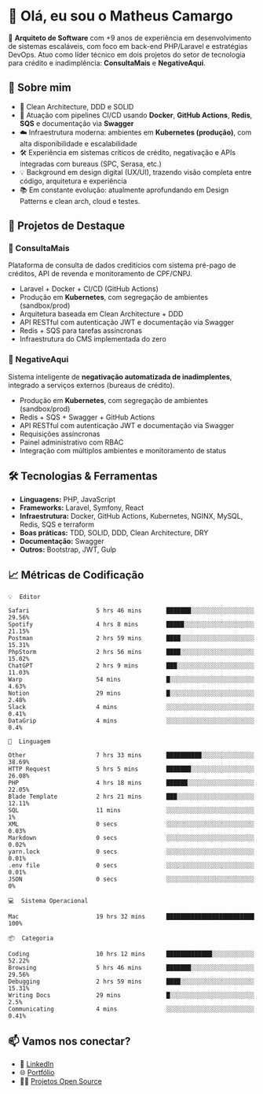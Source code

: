 # 👋 Olá, eu sou o Matheus Camargo

🎯 **Arquiteto de Software** com +9 anos de experiência em desenvolvimento de sistemas escaláveis, com foco em back-end PHP/Laravel e estratégias DevOps. Atuo como líder técnico em dois projetos do setor de tecnologia para crédito e inadimplência: **ConsultaMais** e **NegativeAqui**.

## 🧠 Sobre mim

- 🚀 Clean Architecture, DDD e SOLID
- 🔁 Atuação com pipelines CI/CD usando **Docker**, **GitHub Actions**, **Redis**, **SQS** e documentação via **Swagger**
- ☁️ Infraestrutura moderna: ambientes em **Kubernetes (produção)**, com alta disponibilidade e escalabilidade
- 🛠️ Experiência em sistemas críticos de crédito, negativação e APIs integradas com bureaus (SPC, Serasa, etc.)
- 💡 Background em design digital (UX/UI), trazendo visão completa entre código, arquitetura e experiência
- 📚 Em constante evolução: atualmente aprofundando em Design Patterns e clean arch, cloud e testes.

## 🚧 Projetos de Destaque

### 🔹 ConsultaMais
Plataforma de consulta de dados creditícios com sistema pré-pago de créditos, API de revenda e monitoramento de CPF/CNPJ.

- Laravel + Docker + CI/CD (GitHub Actions)
- Produção em **Kubernetes**, com segregação de ambientes (sandbox/prod)
- Arquitetura baseada em Clean Architecture + DDD
- API RESTful com autenticação JWT e documentação via Swagger
- Redis + SQS para tarefas assíncronas
- Infraestrutura do CMS implementada do zero

### 🔹 NegativeAqui
Sistema inteligente de **negativação automatizada de inadimplentes**, integrado a serviços externos (bureaus de crédito).

- Produção em **Kubernetes**, com segregação de ambientes (sandbox/prod)
- Redis + SQS + Swagger + GitHub Actions
- API RESTful com autenticação JWT e documentação via Swagger
- Requisições assíncronas
- Painel administrativo com RBAC
- Integração com múltiplos ambientes e monitoramento de status

## 🛠️ Tecnologias & Ferramentas

- **Linguagens:** PHP, JavaScript
- **Frameworks:** Laravel, Symfony, React
- **Infraestrutura:** Docker, GitHub Actions, Kubernetes, NGINX, MySQL, Redis, SQS e terraform
- **Boas práticas:** TDD, SOLID, DDD, Clean Architecture, DRY
- **Documentação:** Swagger
- **Outros:** Bootstrap, JWT, Gulp

## 📈 Métricas de Codificação

```text
💡  Editor

Safari                   5 hrs 46 mins       ███████░░░░░░░░░░░░░░░░░░     29.56%
Spotify                  4 hrs 8 mins        █████░░░░░░░░░░░░░░░░░░░░     21.15%
Postman                  2 hrs 59 mins       ████░░░░░░░░░░░░░░░░░░░░░     15.31%
PhpStorm                 2 hrs 56 mins       ████░░░░░░░░░░░░░░░░░░░░░     15.02%
ChatGPT                  2 hrs 9 mins        ███░░░░░░░░░░░░░░░░░░░░░░     11.03%
Warp                     54 mins             █░░░░░░░░░░░░░░░░░░░░░░░░      4.63%
Notion                   29 mins             █░░░░░░░░░░░░░░░░░░░░░░░░      2.48%
Slack                    4 mins              ░░░░░░░░░░░░░░░░░░░░░░░░░      0.41%
DataGrip                 4 mins              ░░░░░░░░░░░░░░░░░░░░░░░░░       0.4%
```
```text
💬  Linguagem

Other                    7 hrs 33 mins       ██████████░░░░░░░░░░░░░░░     38.69%
HTTP Request             5 hrs 5 mins        ███████░░░░░░░░░░░░░░░░░░     26.08%
PHP                      4 hrs 18 mins       ██████░░░░░░░░░░░░░░░░░░░     22.05%
Blade Template           2 hrs 21 mins       ███░░░░░░░░░░░░░░░░░░░░░░     12.11%
SQL                      11 mins             ░░░░░░░░░░░░░░░░░░░░░░░░░         1%
XML                      0 secs              ░░░░░░░░░░░░░░░░░░░░░░░░░      0.03%
Markdown                 0 secs              ░░░░░░░░░░░░░░░░░░░░░░░░░      0.02%
yarn.lock                0 secs              ░░░░░░░░░░░░░░░░░░░░░░░░░      0.01%
.env file                0 secs              ░░░░░░░░░░░░░░░░░░░░░░░░░      0.01%
JSON                     0 secs              ░░░░░░░░░░░░░░░░░░░░░░░░░         0%
```
```text
💻  Sistema Operacional

Mac                      19 hrs 32 mins      █████████████████████████       100%
```
```text
📦  Categoria

Coding                   10 hrs 12 mins      █████████████░░░░░░░░░░░░     52.22%
Browsing                 5 hrs 46 mins       ███████░░░░░░░░░░░░░░░░░░     29.56%
Debugging                2 hrs 59 mins       ████░░░░░░░░░░░░░░░░░░░░░     15.31%
Writing Docs             29 mins             █░░░░░░░░░░░░░░░░░░░░░░░░       2.5%
Communicating            4 mins              ░░░░░░░░░░░░░░░░░░░░░░░░░      0.41%
```

## 📫 Vamos nos conectar?

- 💼 [LinkedIn](https://www.linkedin.com/in/matheuscamargoxavier)
- 🌐 [Portfólio](https://matheuscamargo.co)
- 🧑‍💻 [Projetos Open Source](https://github.com/bymatheus)
